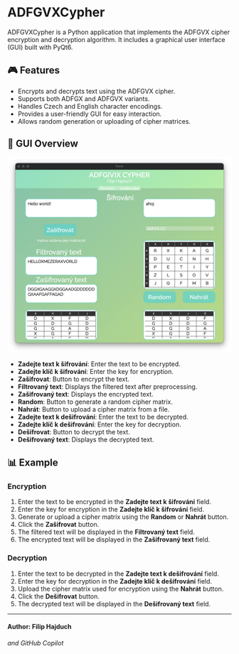 # ADFGVXCypher

ADFGVXCypher is a Python application that implements the ADFGVX cipher encryption and decryption algorithm. It includes a graphical user interface (GUI) built with PyQt6.

## 🎮 Features

- Encrypts and decrypts text using the ADFGVX cipher.
- Supports both ADFGX and ADFGVX variants.
- Handles Czech and English character encodings.
- Provides a user-friendly GUI for easy interaction.
- Allows random generation or uploading of cipher matrices.

## 🧠 GUI Overview

![GUI](img/gui.png)

- **Zadejte text k šifrování**: Enter the text to be encrypted.
- **Zadejte klíč k šifrování**: Enter the key for encryption.
- **Zašifrovat**: Button to encrypt the text.
- **Filtrovaný text**: Displays the filtered text after preprocessing.
- **Zašifrovaný text**: Displays the encrypted text.
- **Random**: Button to generate a random cipher matrix.
- **Nahrát**: Button to upload a cipher matrix from a file.
- **Zadejte text k dešifrování**: Enter the text to be decrypted.
- **Zadejte klíč k dešifrování**: Enter the key for decryption.
- **Dešifrovat**: Button to decrypt the text.
- **Dešifrovaný text**: Displays the decrypted text.

## 📊 Example

### Encryption

1. Enter the text to be encrypted in the **Zadejte text k šifrování** field.
2. Enter the key for encryption in the **Zadejte klíč k šifrování** field.
3. Generate or upload a cipher matrix using the **Random** or **Nahrát** button.
4. Click the **Zašifrovat** button.
5. The filtered text will be displayed in the **Filtrovaný text** field.
6. The encrypted text will be displayed in the **Zašifrovaný text** field.

### Decryption

1. Enter the text to be decrypted in the **Zadejte text k dešifrování** field.
2. Enter the key for decryption in the **Zadejte klíč k dešifrování** field.
3. Upload the cipher matrix used for encryption using the **Nahrát** button.
4. Click the **Dešifrovat** button.
5. The decrypted text will be displayed in the **Dešifrovaný text** field.

---

#### Author: Filip Hajduch
###### and GitHub Copilot
